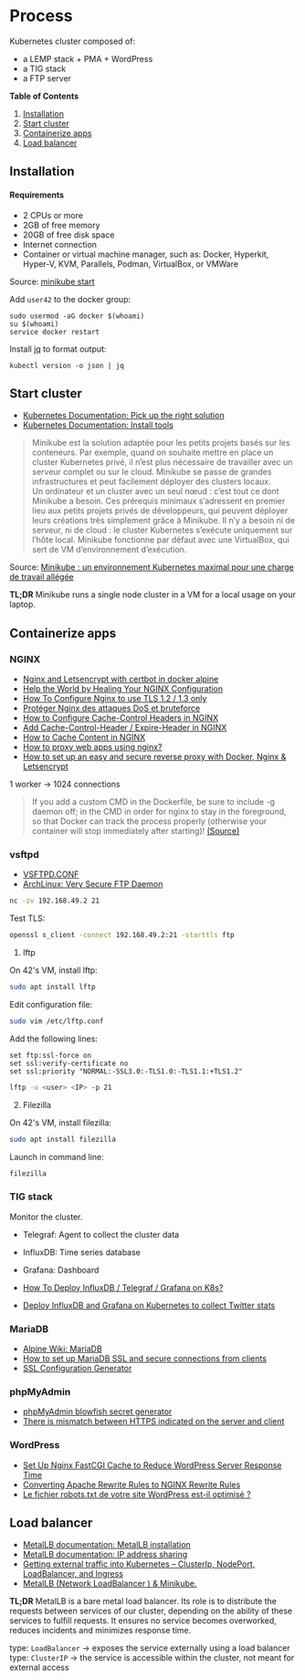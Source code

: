 # Process

Kubernetes cluster composed of:
- a LEMP stack + PMA + WordPress
- a TIG stack
- a FTP server

**Table of Contents**

1. [Installation](#installation)
2. [Start cluster](#start-cluster)
3. [Containerize apps](#containerize-apps)
4. [Load balancer](#load-balancer)

## Installation

#### Requirements

- 2 CPUs or more
- 2GB of free memory
- 20GB of free disk space
- Internet connection
- Container or virtual machine manager, such as: Docker, Hyperkit, Hyper-V, KVM, Parallels, Podman, VirtualBox, or VMWare

Source: [minikube start](https://minikube.sigs.k8s.io/docs/start/)

Add `user42` to the docker group:

```console
sudo usermod -aG docker $(whoami)
su $(whoami)
service docker restart
```

Install [jq](https://stedolan.github.io/jq/) to format output:

```console
kubectl version -o json | jq
```

## Start cluster

- [Kubernetes Documentation: Pick up the right solution](https://kubernetes.io/fr/docs/setup/pick-right-solution/)
- [Kubernetes Documentation: Install tools](https://kubernetes.io/docs/tasks/tools/)

> Minikube est la solution adaptée pour les petits projets basés sur les conteneurs. Par exemple, quand on souhaite mettre en place un cluster Kubernetes privé, il n’est plus nécessaire de travailler avec un serveur complet ou sur le cloud. Minikube se passe de grandes infrastructures et peut facilement déployer des clusters locaux.  
Un ordinateur et un cluster avec un seul nœud : c’est tout ce dont Minikube a besoin. Ces prérequis minimaux s’adressent en premier lieu aux petits projets privés de développeurs, qui peuvent déployer leurs créations très simplement grâce à Minikube. Il n’y a besoin ni de serveur, ni de cloud : le cluster Kubernetes s’exécute uniquement sur l’hôte local. Minikube fonctionne par défaut avec une VirtualBox, qui sert de VM d’environnement d’exécution.

Source: [Minikube : un environnement Kubernetes maximal pour une charge de travail allégée](https://www.ionos.fr/digitalguide/serveur/outils/minikube-de-kubernetes/)

**TL;DR** Minikube runs a single node cluster in a VM for a local usage on your laptop.

## Containerize apps

### NGINX

- [Nginx and Letsencrypt with certbot in docker alpine](https://geko.cloud/nginx-and-ssl-with-certbot-in-docker-alpine/)
- [Help the World by Healing Your NGINX Configuration](https://www.nginx.com/blog/help-the-world-by-healing-your-nginx-configuration/)
- [How To Configure Nginx to use TLS 1.2 / 1.3 only](https://www.cyberciti.biz/faq/configure-nginx-to-use-only-tls-1-2-and-1-3/)
- [Protéger Nginx des attaques DoS et bruteforce](https://www.malekal.com/proteger-nginx-attaques-dos-bruteforce/)
- [How to Configure Cache-Control Headers in NGINX](https://www.cloudsavvyit.com/3782/how-to-configure-cache-control-headers-in-nginx/)
- [Add Cache-Control-Header / Expire-Header in NGINX](https://www.digitalocean.com/community/questions/add-cache-control-header-expire-header-in-nginx)
- [How to Cache Content in NGINX](https://www.tecmint.com/cache-content-with-nginx/)
- [How to proxy web apps using nginx?](https://gist.github.com/soheilhy/8b94347ff8336d971ad0)
- [How to set up an easy and secure reverse proxy with Docker, Nginx & Letsencrypt](https://www.freecodecamp.org/news/docker-nginx-letsencrypt-easy-secure-reverse-proxy-40165ba3aee2/)

1 worker -> 1024 connections

> If you add a custom CMD in the Dockerfile, be sure to include -g daemon off; in the CMD in order for nginx to stay in the foreground, so that Docker can track the process properly (otherwise your container will stop immediately after starting)!  [(Source)](https://hub.docker.com/_/nginx)

### vsftpd

- [VSFTPD.CONF](http://vsftpd.beasts.org/vsftpd_conf.html)
- [ArchLinux: Very Secure FTP Daemon](https://wiki.archlinux.org/index.php/Very_Secure_FTP_Daemon)

```sh
nc -zv 192.168.49.2 21
```

Test TLS:

```sh
openssl s_client -connect 192.168.49.2:21 -starttls ftp
```

1. lftp

On 42's VM, install lftp:
```sh
sudo apt install lftp
```

Edit configuration file:
```sh
sudo vim /etc/lftp.conf
```

Add the following lines:
```
set ftp:ssl-force on
set ssl:verify-certificate no
set ssl:priority "NORMAL:-SSL3.0:-TLS1.0:-TLS1.1:+TLS1.2"
```

```sh
lftp -u <user> <IP> -p 21
```

2. Filezilla

On 42's VM, install filezilla:
```sh
sudo apt install filezilla
```

Launch in command line:
```sh
filezilla
```

### TIG stack

Monitor the cluster.

- Telegraf: Agent to collect the cluster data
- InfluxDB: Time series database
- Grafana: Dashboard

- [How To Deploy InfluxDB / Telegraf / Grafana on K8s?](https://octoperf.com/blog/2019/09/19/kraken-kubernetes-influxdb-grafana-telegraf/)
- [Deploy InfluxDB and Grafana on Kubernetes to collect Twitter stats](https://opensource.com/article/19/2/deploy-influxdb-grafana-kubernetes)

### MariaDB

- [Alpine Wiki: MariaDB](https://wiki.alpinelinux.org/wiki/MariaDB)
- [How to set up MariaDB SSL and secure connections from clients](https://www.cyberciti.biz/faq/how-to-setup-mariadb-ssl-and-secure-connections-from-clients/)
- [SSL Configuration Generator](https://ssl-config.mozilla.org/)

### phpMyAdmin

- [phpMyAdmin blowfish secret generator](https://phpsolved.com/phpmyadmin-blowfish-secret-generator/)
- [There is mismatch between HTTPS indicated on the server and client](https://stackoverflow.com/questions/56655548/there-is-mismatch-between-https-indicated-on-the-server-and-client)

### WordPress

- [Set Up Nginx FastCGI Cache to Reduce WordPress Server Response Time](https://www.linuxbabe.com/nginx/setup-nginx-fastcgi-cache)
- [Converting Apache Rewrite Rules to NGINX Rewrite Rules](https://www.nginx.com/blog/converting-apache-to-nginx-rewrite-rules/)
- [Le fichier robots.txt de votre site WordPress est-il optimisé ?](https://wpmarmite.com/robots-txt-wordpress/)

## Load balancer

- [MetalLB documentation: MetalLB installation](https://metallb.universe.tf/installation/)
- [MetalLB documentation: IP address sharing](https://metallb.universe.tf/usage/#ip-address-sharing)
- [Getting external traffic into Kubernetes – ClusterIp, NodePort, LoadBalancer, and Ingress](https://www.ovh.com/blog/getting-external-traffic-into-kubernetes-clusterip-nodeport-loadbalancer-and-ingress/)
- [MetalLB (Network LoadBalancer ) & Minikube.](https://medium.com/@shoaib_masood/metallb-network-loadbalancer-minikube-335d846dfdbe)

**TL;DR** MetalLB is a bare metal load balancer. Its role is to distribute the requests between services of our cluster, depending on the ability of these services to fulfill requests. It ensures no service becomes overworked, reduces incidents and minimizes response time.

type: `LoadBalancer` -> exposes the service externally using a load balancer  
type: `ClusterIP` -> the service is accessible within the cluster, not meant for external access
